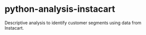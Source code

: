 # python-analysis-instacart
Descriptive analysis to identify customer segments using data from Instacart.
